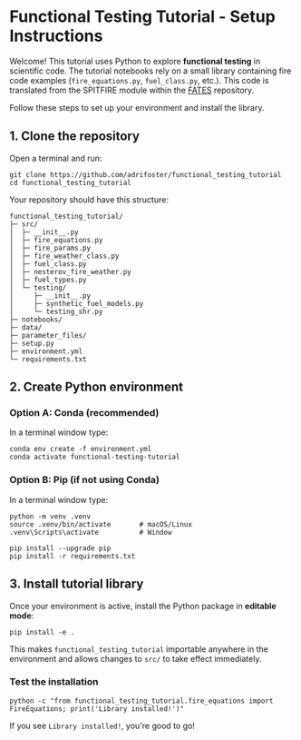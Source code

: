 # Functional Testing Tutorial - Setup Instructions

Welcome! This tutorial uses Python to explore **functional testing** in scientific code. The 
tutorial notebooks rely on a small library containing fire code examples (`fire_equations.py`,
`fuel_class.py`, etc.). This code is translated from the SPITFIRE module within the 
[FATES](https://github.com/NGEET/fates) repository.

Follow these steps to set up your environment and install the library.

## 1. Clone the repository

Open a terminal and run:

```
git clone https://github.com/adrifoster/functional_testing_tutorial
cd functional_testing_tutorial
```

Your repository should have this structure:

```
functional_testing_tutorial/
├─ src/
│  ├─ __init__.py
│  ├─ fire_equations.py
│  ├─ fire_params.py
│  ├─ fire_weather_class.py
│  ├─ fuel_class.py
│  ├─ nesterov_fire_weather.py
│  ├─ fuel_types.py
│  └─ testing/
│     ├─ __init__.py
│     ├─ synthetic_fuel_models.py
│     └─ testing_shr.py
├─ notebooks/
├─ data/
├─ parameter_files/
├─ setup.py
├─ environment.yml
└─ requirements.txt
```

## 2. Create Python environment

### Option A: Conda (recommended)

In a terminal window type:

```
conda env create -f environment.yml
conda activate functional-testing-tutorial
```

### Option B: Pip (if not using Conda)

In a terminal window type:

```
python -m venv .venv
source .venv/bin/activate       # macOS/Linux
.venv\Scripts\activate          # Window

pip install --upgrade pip
pip install -r requirements.txt
```

## 3. Install tutorial library

Once your environment is active, install the Python package in **editable mode**:

```
pip install -e .
```

This makes `functional_testing_tutorial` importable anywhere in the environment and 
allows changes to `src/` to take effect immediately.

### Test the installation

```
python -c "from functional_testing_tutorial.fire_equations import FireEquations; print('Library installed!')"
```

If you see `Library installed!`, you're good to go!
